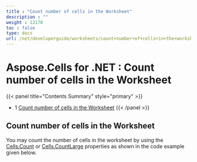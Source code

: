 ```yaml
---
title : "Count number of cells in the Worksheet" 
description : "" 
weight : 12170 
toc : false
type: docs
url: /net/developerguide/worksheets/count+number+of+cells+in+the+worksheet/
---
```


# Aspose.Cells for .NET : Count number of cells in the Worksheet


{{< panel title="Contents Summary" style="primary" >}}
*   1 [Count number of cells in the Worksheet](#count-number-of-cells-in-the-worksheet)
{{< /panel >}}
 

## Count number of cells in the Worksheet

You may count the number of cells in the worksheet by using the [Cells.Count](https://apireference.aspose.com/net/cells/aspose.cells/cells/properties/count) or [Cells.CountLarge](https://apireference.aspose.com/net/cells/aspose.cells/cells/properties/countlarge) properties as shown in the code example given below.

